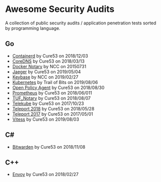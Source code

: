 # Awesome Security Audits

A collection of public security audits / application penetration tests sorted by programming language.

## Go

- [Containerd](/audits/go/Containerd_Cure53_20181203.pdf) by Cure53 on 2018/12/03
- [CoreDNS](/audits/go/CoreDNS_Cure53_20180313.pdf) by Cure53 on 2018/03/13
- [Docker Notary](/audits/go/Docker_Notary_NCC_20150731.pdf) by NCC on 20150731
- [Jaeger](/audits/go/Jaeger_Cure53_20190504.pdf) by Cure53 on 2019/05/04
- [Keybase](/audits/go/Keybase_NCC_20190227.pdf) by NCC on 2019/02/27
- [Kubernetes](/audits/go/Kubernetes_Trail-of-Bits_20190806.pdf) by Trail of Bits on 2019/08/06
- [Open Policy Agent](/audits/go/Open-Policy-Agent_Cure53_20180830.pdf) by Cure53 on 2018/08/30
- [Prometheus](/audits/go/Prometheus_Cure53_201806011.pdf) by Cure53 on 2018/06/011
- [TUF_Notary](/audits/go/TUF_Notary_Cure53_20180807.pdf) by Cure53 on 2018/08/07
- [Telekube](/audits/go/Telekub_Cure53_20171023.pdf) by Cure53 on 2017/10/23
- [Teleport 2018](/audits/go/Teleport_Cure53_20180528.pdf) by Cure53 on 2018/05/28
- [Teleport 2017](/audits/go/Teleport_Cure53_20170501.pdf) by Cure53 on 2017/05/01
- [Vitess](/audits/go/Vitess_Cure53_20190803.pdf) by Cure53 on 2019/08/03

## C&#35;

- [Bitwarden](/audits/C#/Bitwarden_Cure53_201811080.pdf) by Cure53 on 2018/11/08

## C++

- [Envoy](/audits/C#/Envoy_Cure53_20180227.pdf) by Cure53 on 2018/02/27
